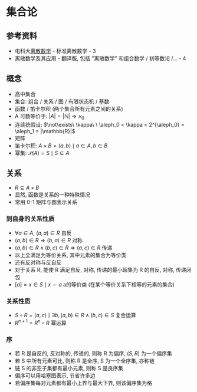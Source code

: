 # 集合论

## 参考资料

- 电科大[离散数学](https://www.bilibili.com/video/BV1RA411C7ma) - 标准离散数学 - 3
- 离散数学及其应用 - 翻译版, 包括 "离散数学" 和组合数学 / 初等数论 /... - 4

## 概念

- 高中集合
- 集合: 组合 / 关系 / 图 / 有限状态机 / 基数
- 函数 / 笛卡尔积 (两个集合所有元素之间的关系)
- A 可数等价于: $|A| = |\mathbb{N}| \Rightarrow \aleph_0$
- 连续统假设: $\not\exists\ \kappa\ \ \aleph_0 < \kappa < 2^{\aleph_0} = \aleph_1 = |\mathbb{R}|$
- 矩阵
- 笛卡尔积: $A \times B = {(a, b) \mid a \in A, b \in B}$
- 幂集: $\mathcal{P}(A) = { S \mid S \subseteq A }$

## 关系

- $R \subseteq A \times B$
- 显然, 函数是关系的一种特殊情况
- 常用 0-1 矩阵与图表示关系

### 到自身的关系性质

- $\forall a \in A, \ (a, a) \in R$ 自反
- $(a, b) \in R \Rightarrow (b, a) \in R$ 对称
- $(a, b) \in R \land (b, c) \in R \Rightarrow (a, c) \in R$ 传递
- 以上全满足为等价关系, 其中元素的集合为等价类
- 还有反对称与反自反
- 对于关系 R, 能使 R 满足自反, 对称, 传递的最小超集为 R 的自反, 对称, 传递闭包
- $[a] = { x \in S \mid x \sim a }$ a的等价类 (在某个等价关系下相等的元素的集合)

### 关系性质

- $S \circ R = {(a, c) \mid \exists b, (a, b) \in R \land (b, c) \in S}$ 复合运算
- $R^{n+1} = R^n \circ R$ 幂运算

### 序

- 若 R 是自反的, 反对称的, 传递的, 则称 R 为偏序, $(S, R)$ 为一个偏序集
- 若 S 中所有元素可比, 则称 R 是全序, S 为一个全序集, 亦称链
- 链 S 的非空子集都有最小元素, 则称 S 是良序集
- 偏序可以用哈塞图表示, 节省许多边
- 若偏序集每对元素都有最小上界与最大下界, 则该偏序集为格
